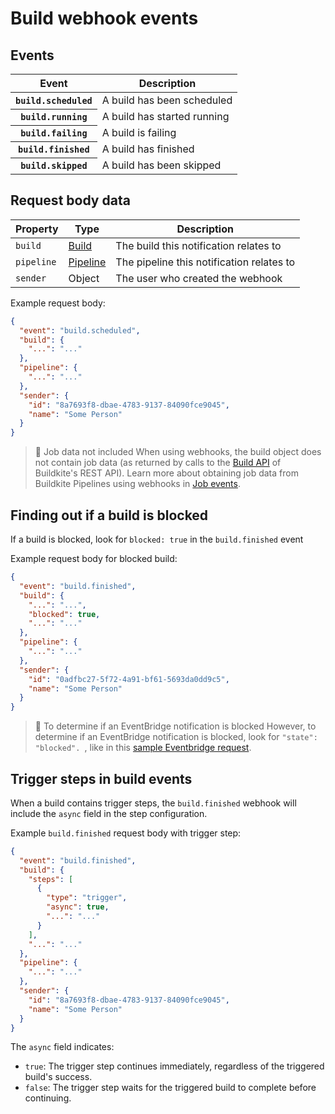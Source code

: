 # Build webhook events

## Events

<table>
  <thead>
    <tr><th>Event</th><th>Description</th></tr>
  </thead>
  <tbody>
    <tr><th><code>build.scheduled</code></th><td>A build has been scheduled</td></tr>
    <tr><th><code>build.running</code></th><td>A build has started running</td></tr>
    <tr><th><code>build.failing</code></th><td>A build is failing</td></tr>
    <tr><th><code>build.finished</code></th><td>A build has finished</td></tr>
    <tr><th><code>build.skipped</code></th><td>A build has been skipped</td></tr>
  </tbody>
</table>

## Request body data

<table>
  <thead>
    <tr><th>Property</th><th>Type</th><th>Description</th></tr>
  </thead>
  <tbody>
    <tr>
      <td><code>build</code></td>
      <td><a href="/docs/api/builds">Build</a></td>
      <td>The build this notification relates to</td>
    </tr>
    <tr>
      <td><code>pipeline</code></td>
      <td><a href="/docs/api/pipelines">Pipeline</a></td>
      <td>The pipeline this notification relates to</td>
    </tr>
    <tr>
      <td><code>sender</code></td>
      <td>Object</td>
      <td>The user who created the webhook</td>
    </tr>
  </tbody>
</table>

Example request body:

```json
{
  "event": "build.scheduled",
  "build": {
    "...": "..."
  },
  "pipeline": {
    "...": "..."
  },
  "sender": {
    "id": "8a7693f8-dbae-4783-9137-84090fce9045",
    "name": "Some Person"
  }
}
```

> 📘 Job data not included
> When using webhooks, the build object does not contain job data (as returned by calls to the [Build API](/docs/apis/rest-api/builds) of Buildkite's REST API). Learn more about obtaining job data from Buildkite Pipelines using webhooks in [Job events](/docs/webhooks/pipelines/job_events).

## Finding out if a build is blocked

If a build is blocked, look for `blocked: true` in the `build.finished` event

Example request body for blocked build:

```json
{
  "event": "build.finished",
  "build": {
    "...": "...",
    "blocked": true,
    "...": "..."
  },
  "pipeline": {
    "...": "..."
  },
  "sender": {
    "id": "0adfbc27-5f72-4a91-bf61-5693da0dd9c5",
    "name": "Some Person"
  }
}
```

> 📘 To determine if an EventBridge notification is blocked
> However, to determine if an EventBridge notification is blocked, look for <code>"state": "blocked". </code>, like in this <a href="/docs/pipelines/integrations/observability/amazon-eventbridge#events-build-blocked">sample Eventbridge request</a>.

## Trigger steps in build events

When a build contains trigger steps, the `build.finished` webhook will include the `async` field in the step configuration.

Example `build.finished` request body with trigger step:

```json
{
  "event": "build.finished",
  "build": {
    "steps": [
      {
        "type": "trigger",
        "async": true,
        "...": "..."
      }
    ],
    "...": "..."
  },
  "pipeline": {
    "...": "..."
  },
  "sender": {
    "id": "8a7693f8-dbae-4783-9137-84090fce9045",
    "name": "Some Person"
  }
}
```

The `async` field indicates:

- `true`: The trigger step continues immediately, regardless of the triggered build's success.
- `false`: The trigger step waits for the triggered build to complete before continuing.
